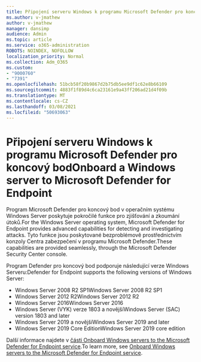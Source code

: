 ```yaml
---
title: Připojení serveru Windows k programu Microsoft Defender pro koncový bod
ms.author: v-jmathew
author: v-jmathew
manager: dansimp
audience: Admin
ms.topic: article
ms.service: o365-administration
ROBOTS: NOINDEX, NOFOLLOW
localization_priority: Normal
ms.collection: Adm_O365
ms.custom:
- "9000760"
- "7391"
ms.openlocfilehash: 51bcb58f20b9867d2b75db5ee9df1c62e8b66109
ms.sourcegitcommit: 4883f1f89d4c6ca23161e9a43ff206ad21d4f09b
ms.translationtype: MT
ms.contentlocale: cs-CZ
ms.lasthandoff: 03/08/2021
ms.locfileid: "50693063"
---
```

# <a name="onboard-a-windows-server-to-microsoft-defender-for-endpoint"></a><span data-ttu-id="b8687-102">Připojení serveru Windows k programu Microsoft Defender pro koncový bod</span><span class="sxs-lookup"><span data-stu-id="b8687-102">Onboard a Windows server to Microsoft Defender for Endpoint</span></span>

<span data-ttu-id="b8687-103">Program Microsoft Defender pro koncový bod v operačním systému Windows Server poskytuje pokročilé funkce pro zjišťování a zkoumání útoků.</span><span class="sxs-lookup"><span data-stu-id="b8687-103">For the Windows Server operating system, Microsoft Defender for Endpoint provides advanced capabilities for detecting and investigating attacks.</span></span> <span data-ttu-id="b8687-104">Tyto funkce jsou poskytované bezproblémově prostřednictvím konzoly Centra zabezpečení v programu Microsoft Defender.</span><span class="sxs-lookup"><span data-stu-id="b8687-104">These capabilities are provided seamlessly, through the Microsoft Defender Security Center console.</span></span>

<span data-ttu-id="b8687-105">Program Defender pro koncový bod podporuje následující verze Windows Serveru:</span><span class="sxs-lookup"><span data-stu-id="b8687-105">Defender for Endpoint supports the following versions of Windows Server:</span></span>

- <span data-ttu-id="b8687-106">Windows Server 2008 R2 SP1</span><span class="sxs-lookup"><span data-stu-id="b8687-106">Windows Server 2008 R2 SP1</span></span>
- <span data-ttu-id="b8687-107">Windows Server 2012 R2</span><span class="sxs-lookup"><span data-stu-id="b8687-107">Windows Server 2012 R2</span></span>
- <span data-ttu-id="b8687-108">Windows Server 2016</span><span class="sxs-lookup"><span data-stu-id="b8687-108">Windows Server 2016</span></span>
- <span data-ttu-id="b8687-109">Windows Server (VYK) verze 1803 a novější</span><span class="sxs-lookup"><span data-stu-id="b8687-109">Windows Server (SAC) version 1803 and later</span></span>
- <span data-ttu-id="b8687-110">Windows Server 2019 a novější</span><span class="sxs-lookup"><span data-stu-id="b8687-110">Windows Server 2019 and later</span></span>
- <span data-ttu-id="b8687-111">Windows Server 2019 Core Edition</span><span class="sxs-lookup"><span data-stu-id="b8687-111">Windows Server 2019 core edition</span></span>

<span data-ttu-id="b8687-112">Další informace najdete v [části Onboard Windows servers to the Microsoft Defender for Endpoint service](https://go.microsoft.com/fwlink/?linkid=2143627).</span><span class="sxs-lookup"><span data-stu-id="b8687-112">To learn more, see [Onboard Windows servers to the Microsoft Defender for Endpoint service](https://go.microsoft.com/fwlink/?linkid=2143627).</span></span>
